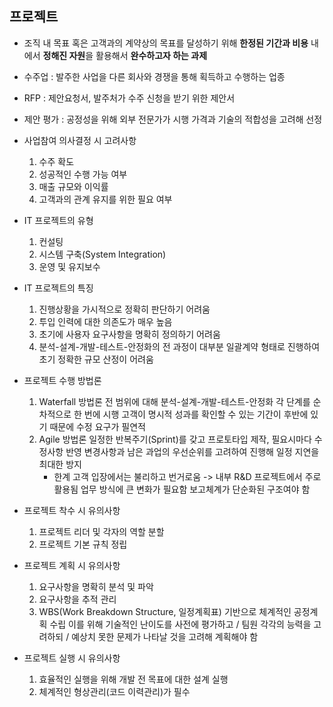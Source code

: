 ## 프로젝트

* 조직 내 목표 혹은 고객과의 계약상의 목표를 달성하기 위해 **한정된 기간과 비용** 내에서 **정해진 자원**을 활용해서 **완수하고자 하는 과제**
* 수주업 : 발주한 사업을 다른 회사와 경쟁을 통해 획득하고 수행하는 업종
* RFP : 제안요청서, 발주처가 수주 신청을 받기 위한 제안서
* 제안 평가 : 공정성을 위해 외부 전문가가 시행
  가격과 기술의 적합성을 고려해 선정
* 사업참여 의사결정 시 고려사항
  1. 수주 확도
  2. 성공적인 수행 가능 여부
  3. 매출 규모와 이익률
  4. 고객과의 관계 유지를 위한 필요 여부
* IT 프로젝트의 유형
  1. 컨설팅
  2. 시스템 구축(System Integration) 
  3. 운영 및 유지보수

* IT 프로젝트의 특징
  1. 진행상황을 가시적으로 정확히 판단하기 어려움
  2. 투입 인력에 대한 의존도가 매우 높음
  3. 초기에 사용자 요구사항을 명확히 정의하기 어려움
  4. 분석-설계-개발-테스트-안정화의 전 과정이 대부분 일괄계약 형태로 진행하여 초기 정확한 규모 산정이 어려움

* 프로젝트 수행 방법론
  1. Waterfall 방법론 
     전 범위에 대해 분석-설계-개발-테스트-안정화 각 단계를 순차적으로 한 번에 시행
     고객이 명시적 성과를 확인할 수 있는 기간이 후반에 있기 때문에 수정 요구가 필연적
  2. Agile 방법론
     일정한 반복주기(Sprint)를 갖고 프로토타입 제작, 필요시마다 수정사항 반영
     변경사항과 남은 과업의 우선순위를 고려하여 진행해 일정 지연을 최대한 방지
     * 한계
       고객 입장에서는 불리하고 번거로움 -> 내부 R&D 프로젝트에서 주로 활용됨
       업무 방식에 큰 변화가 필요함
       보고체계가 단순화된 구조여야 함
* 프로젝트 착수 시 유의사항
  1. 프로젝트 리더 및 각자의 역할 분할
  2. 프로젝트 기본 규칙 정립
* 프로젝트 계획 시 유의사항
  1. 요구사항을 명확히 분석 및 파악
  2. 요구사항을 추적 관리
  3. WBS(Work Breakdown Structure, 일정계획표) 기반으로 체계적인 공정계획 수립
     이를 위해 기술적인 난이도를 사전에 평가하고 / 팀원 각각의 능력을 고려하되 /
     예상치 못한 문제가 나타날 것을 고려해 계획해야 함
* 프로젝트 실행 시 유의사항
  1. 효율적인 실행을 위해 개발 전 목표에 대한 설계 실행
  2. 체계적인 형상관리(코드 이력관리)가 필수